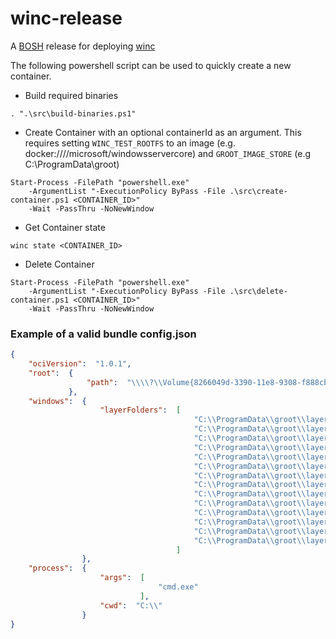 # winc-release

A [BOSH](http://docs.cloudfoundry.org/bosh/) release for deploying [winc](https://github.com/cloudfoundry-incubator/winc)

The following powershell script can be used to quickly create a new container.

  

- Build required binaries

```
. ".\src\build-binaries.ps1"
```
 
  

- Create Container with an optional containerId as an argument. This requires
  setting `WINC_TEST_ROOTFS` to an image (e.g. docker:////microsoft/windowsservercore)
  and `GROOT_IMAGE_STORE` (e.g C:\ProgramData\groot)

```
Start-Process -FilePath "powershell.exe" 
    -ArgumentList "-ExecutionPolicy ByPass -File .\src\create-container.ps1 <CONTAINER_ID>" 
    -Wait -PassThru -NoNewWindow
```
 
  

- Get Container state

```
winc state <CONTAINER_ID>
```
 
  

- Delete Container

```
Start-Process -FilePath "powershell.exe" 
    -ArgumentList "-ExecutionPolicy ByPass -File .\src\delete-container.ps1 <CONTAINER_ID>" 
    -Wait -PassThru -NoNewWindow
```
 
  

### Example of a valid bundle config.json

```json
{
    "ociVersion":  "1.0.1",
    "root":  {
                 "path":  "\\\\?\\Volume{8266049d-3390-11e8-9308-f888cb3c348e}"
             },
    "windows":  {
                    "layerFolders":  [
                                         "C:\\ProgramData\\groot\\layers\\dd6576fce09e79ce5cfd4aedbea9a97627fbca8c42830fe1db38f22ae4497f14",
                                         "C:\\ProgramData\\groot\\layers\\d8012fd01be48b59f88ec6ced8c1df641fbf0b6802ee5bb181f5b895fd075ce1",
                                         "C:\\ProgramData\\groot\\layers\\01984435d080155f71b0cab95d334f6ac892118b7434a3a21daf82b926460ed6",
                                         "C:\\ProgramData\\groot\\layers\\5db0833889c37527423872f2b2e19d9902911c20090dcf8d346164625bed76fc",
                                         "C:\\ProgramData\\groot\\layers\\5c88b745bbd304b01e14dc6e06d6d2d1e368149c230b37861649e71af5b310d2",
                                         "C:\\ProgramData\\groot\\layers\\d2dea76ce99ae1fe245f50aec452eedb83cc1480a7395dd71c9ca9a40eccffe4",
                                         "C:\\ProgramData\\groot\\layers\\09c6e9b5f761ba106ea441c3cb4d6a357e3571b629e22c3e0271cff524a19d14",
                                         "C:\\ProgramData\\groot\\layers\\83d71cba804a1aadd681cd1605c40c086121f6f648e69f0aa0dd9bcab2cf1a14",
                                         "C:\\ProgramData\\groot\\layers\\3a05189f784ed1702f24df10a4c31897ce6892193fff24e9c31c3bf0bd493ff8",
                                         "C:\\ProgramData\\groot\\layers\\31577bebd7fbb96341845157a4e3c12940bd11522bfee8ec448f10a46816ca0d",
                                         "C:\\ProgramData\\groot\\layers\\927ebcd98a78c51081a14afdc99c77d8f6c133f11a3d122f642d8313b9f15a0c",
                                         "C:\\ProgramData\\groot\\layers\\d73eedfff4f8485b60ab862324f2d61432e3e6d2322a0423b8144f3790fcb2c5",
                                         "C:\\ProgramData\\groot\\layers\\a8ab7e3b173a8fd207f24a5c6fbd0359df391fad90bcc393aae7404f64a2314e",
                                         "C:\\ProgramData\\groot\\layers\\4bfe49d7bc33014df317149be23a71dfe176f2ddd6a78977068a37973dde89d8"
                                     ]
                },
    "process":  {
                    "args":  [
                                 "cmd.exe"
                             ],
                    "cwd":  "C:\\"
                }
}
```
 

